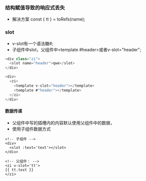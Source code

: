 ### 结构赋值导致的响应式丢失
- 解决方案
const { tt } = toRefs(name);
### slot
- v-slot有一个语法糖#;
- 子组件中slot，父组件中<template #header></template>或者v-slot="header";
```javascript
<div class="zi">
  <slot name="header">qwe</slot>
</div>

<div>
  <zi>
    <template v-slot="header"></template>
    <template #"header"></template>
  </zi>
</div>
```
#### 数据传递
- 父组件中写的插槽内的内容默认使用父组件中的数据，
- 使用子组件数据方式
```
<!-- 子组件 -->
<div>
  <slot :text='text'></slot>
</div>

<!-- 父组件： -->
<zi v-slot='tt'>
{{ tt.text }}
</zi>
```